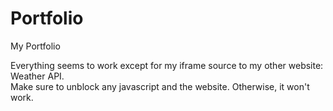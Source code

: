 # Portfolio
My Portfolio

Everything seems to work except for my iframe source to my other website: Weather API.<br>
Make sure to unblock any javascript and the website. Otherwise, it won't work.
